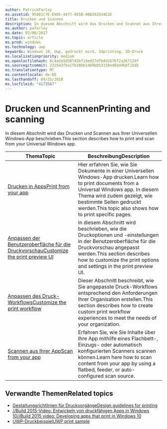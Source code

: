 ```yaml
---
author: PatrickFarley
ms.assetid: 95481C7E-E905-4477-955B-90D292634E2E
title: Drucken und Scannen
description: In diesem Abschnitt wird das Drucken und Scannen aus Ihrer Universellen Windows-App beschrieben.
ms.author: pafarley
ms.date: 02/08/2017
ms.topic: article
ms.prod: windows
ms.technology: uwp
keywords: Windows 10, Uwp, gedruckt wird, 3dprinting, 3D-Druck
ms.localizationpriority: medium
ms.openlocfilehash: 6c4ada5d58743bf19ed27dfbdd2676f2a267129f
ms.sourcegitcommit: 232543fba1fb30bb1489b053310ed6bd4b8f15d5
ms.translationtype: MT
ms.contentlocale: de-DE
ms.lasthandoff: 09/25/2018
ms.locfileid: "4173567"
---
```

# <a name="printing-and-scanning"></a><span data-ttu-id="acfb6-104">Drucken und Scannen</span><span class="sxs-lookup"><span data-stu-id="acfb6-104">Printing and scanning</span></span>


<span data-ttu-id="acfb6-105">In diesem Abschnitt wird das Drucken und Scannen aus Ihrer Universellen Windows-App beschrieben.</span><span class="sxs-lookup"><span data-stu-id="acfb6-105">This section describes how to print and scan from your Universal Windows app.</span></span>

| <span data-ttu-id="acfb6-106">Thema</span><span class="sxs-lookup"><span data-stu-id="acfb6-106">Topic</span></span> | <span data-ttu-id="acfb6-107">Beschreibung</span><span class="sxs-lookup"><span data-stu-id="acfb6-107">Description</span></span> | 
|-------|-------------|
| [<span data-ttu-id="acfb6-108">Drucken in Apps</span><span class="sxs-lookup"><span data-stu-id="acfb6-108">Print from your app</span></span>](print-from-your-app.md) | <span data-ttu-id="acfb6-109">Hier erfahren Sie, wie Sie Dokumente in einer Universellen Windows-App drucken.</span><span class="sxs-lookup"><span data-stu-id="acfb6-109">Learn how to print documents from a Universal Windows app.</span></span> <span data-ttu-id="acfb6-110">In diesem Thema wird zudem gezeigt, wie bestimmte Seiten gedruckt werden.</span><span class="sxs-lookup"><span data-stu-id="acfb6-110">This topic also shows how to print specific pages.</span></span> |
| [<span data-ttu-id="acfb6-111">Anpassen der Benutzeroberfläche für die Druckvorschau</span><span class="sxs-lookup"><span data-stu-id="acfb6-111">Customize the print preview UI</span></span>](customize-the-print-preview-ui.md) | <span data-ttu-id="acfb6-112">In diesem Abschnitt wird beschrieben, wie die Druckoptionen und -einstellungen in der Benutzeroberfläche für die Druckvorschau angepasst werden.</span><span class="sxs-lookup"><span data-stu-id="acfb6-112">This section describes how to customize the print options and settings in the print preview UI.</span></span> |
| [<span data-ttu-id="acfb6-113">Anpassen des Druck-Workflows</span><span class="sxs-lookup"><span data-stu-id="acfb6-113">Customize the print workflow</span></span>](print-workflow-customize.md) | <span data-ttu-id="acfb6-114">Dieser Abschnitt beschreibt, wie Sie angepasste Druck-Workflows entsprechend den Anforderungen Ihrer Organisation erstellen.</span><span class="sxs-lookup"><span data-stu-id="acfb6-114">This section describes how to create custom print workflow experiences to meet the needs of your organization.</span></span>  |
| [<span data-ttu-id="acfb6-115">Scannen aus Ihrer App</span><span class="sxs-lookup"><span data-stu-id="acfb6-115">Scan from your app</span></span>](scan-from-your-app.md) | <span data-ttu-id="acfb6-116">Erfahren Sie, wie Sie Inhalte über Ihre App mithilfe eines Flachbett-, Einzugs- oder automatisch konfigurierten Scanners scannen können.</span><span class="sxs-lookup"><span data-stu-id="acfb6-116">Learn here how to scan content from your app by using a flatbed, feeder, or auto-configured scan source.</span></span>|

## <a name="related-topics"></a><span data-ttu-id="acfb6-117">Verwandte Themen</span><span class="sxs-lookup"><span data-stu-id="acfb6-117">Related topics</span></span>

* [<span data-ttu-id="acfb6-118">Gestaltungsrichtlinien für Druckvorgänge</span><span class="sxs-lookup"><span data-stu-id="acfb6-118">Design guidelines for printing</span></span>](https://msdn.microsoft.com/library/windows/apps/Hh868178)
* [<span data-ttu-id="acfb6-119">//Build 2015-Video: Entwickeln von druckfähigen Apps in Windows 10</span><span class="sxs-lookup"><span data-stu-id="acfb6-119">//Build 2015 video: Developing apps that print in Windows 10</span></span>](https://channel9.msdn.com/Events/Build/2015/2-94)
* [<span data-ttu-id="acfb6-120">UWP-Druckbeispiel</span><span class="sxs-lookup"><span data-stu-id="acfb6-120">UWP print sample</span></span>](http://go.microsoft.com/fwlink/p/?LinkId=619984)
 

